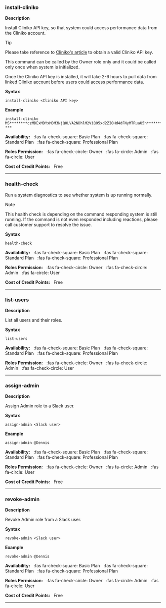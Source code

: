 ### install-cliniko

**Description**

Install Cliniko API key, so that system could access performance data from the Cliniko account.

>[!TIP]
>Please take reference to [Cliniko's article](https://help.cliniko.com/en/articles/1023957-generate-a-cliniko-api-key)
to obtain a valid Cliniko API key. 

This command can be called by the Owner role only and it could be called only once when system is initialized.

Once the Cliniko API key is installed, it will take 2-6 hours to pull data from linked Cliniko account
before users could access performance data.

**Syntax**
```text
install-cliniko <Cliniko API key>
```

**Example**
```text
install-cliniko MS********czMDExMDYxMDM3NjQ0LVA2NDhlM2ViQ05xd2ZIOHd4dFNyMTRuaU5h********-***
```

**Availability:** 
&nbsp;&nbsp;:fas fa-check-square: Basic Plan
&nbsp;&nbsp;:fas fa-check-square: Standard Plan
&nbsp;&nbsp;:fas fa-check-square: Professional Plan  

**Roles Permission:**
&nbsp;&nbsp;:fas fa-check-circle: Owner
&nbsp;&nbsp;:fas fa-circle: Admin
&nbsp;&nbsp;:fas fa-circle: User

**Cost of Credit Points:** &nbsp;&nbsp;Free

--------------------------------------------------------------------------------

### health-check

Run a system diagnostics to see whether system is up running normally.

>[!NOTE]
>This health check is depending on the command responding system is still running.
If the command is not even responded including reactions, please call customer support to resolve
the issue.

**Syntax**
```text
health-check
```

**Availability:** 
&nbsp;&nbsp;:fas fa-check-square: Basic Plan
&nbsp;&nbsp;:fas fa-check-square: Standard Plan
&nbsp;&nbsp;:fas fa-check-square: Professional Plan  

**Roles Permission:**
&nbsp;&nbsp;:fas fa-check-circle: Owner
&nbsp;&nbsp;:fas fa-check-circle: Admin
&nbsp;&nbsp;:fas fa-circle: User

**Cost of Credit Points:** &nbsp;&nbsp;Free

--------------------------------------------------------------------------------

### list-users

**Description**

List all users and their roles.

**Syntax**
```text
list-users
```

**Availability:** 
&nbsp;&nbsp;:fas fa-check-square: Basic Plan
&nbsp;&nbsp;:fas fa-check-square: Standard Plan
&nbsp;&nbsp;:fas fa-check-square: Professional Plan  

**Roles Permission:**
&nbsp;&nbsp;:fas fa-check-circle: Owner
&nbsp;&nbsp;:fas fa-check-circle: Admin
&nbsp;&nbsp;:fas fa-check-circle: User

--------------------------------------------------------------------------------

### assign-admin

**Description**

Assign Admin role to a Slack user.

**Syntax**
```text
assign-admin <Slack user>
```

**Example**
```text
assign-admin @Dennis
```

**Availability:** 
&nbsp;&nbsp;:fas fa-check-square: Basic Plan
&nbsp;&nbsp;:fas fa-check-square: Standard Plan
&nbsp;&nbsp;:fas fa-check-square: Professional Plan  

**Roles Permission:**
&nbsp;&nbsp;:fas fa-check-circle: Owner
&nbsp;&nbsp;:fas fa-circle: Admin
&nbsp;&nbsp;:fas fa-circle: User

**Cost of Credit Points:** &nbsp;&nbsp;Free

--------------------------------------------------------------------------------

### revoke-admin

**Description**

Revoke Admin role from a Slack user.

**Syntax**
```text
revoke-admin <Slack user>
```

**Example**
```text
revoke-admin @Dennis
```

**Availability:** 
&nbsp;&nbsp;:fas fa-check-square: Basic Plan
&nbsp;&nbsp;:fas fa-check-square: Standard Plan
&nbsp;&nbsp;:fas fa-check-square: Professional Plan  

**Roles Permission:**
&nbsp;&nbsp;:fas fa-check-circle: Owner
&nbsp;&nbsp;:fas fa-circle: Admin
&nbsp;&nbsp;:fas fa-circle: User

**Cost of Credit Points:** &nbsp;&nbsp;Free

--------------------------------------------------------------------------------